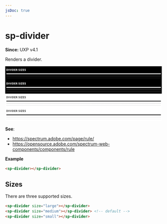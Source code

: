 ```yaml
---
jsDoc: true
---
```

# sp-divider

**Since:** UXP v4.1

Renders a divider.

![Dividers](../../assets/sp-divider.png)

**See**:
- https://spectrum.adobe.com/page/rule/
- https://opensource.adobe.com/spectrum-web-components/components/rule

**Example**

```html
<sp-divider></sp-divider>
```

## Sizes

There are three supported sizes.

```html
<sp-divider size="large"></sp-divider>
<sp-divider size="medium"></sp-divider> <!-- default -->
<sp-divider size="small"></sp-divider>
```
